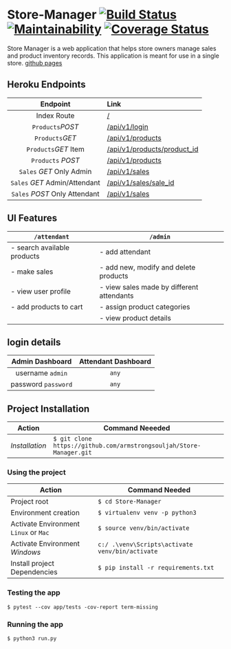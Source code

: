 # Store-Manager [![Build Status](https://travis-ci.org/armstrongsouljah/Store-Manager.svg?branch=161211864-admin/attendant-get-specific-salerecord)](https://travis-ci.org/armstrongsouljah/Store-Manager) [![Maintainability](https://api.codeclimate.com/v1/badges/de3d25a8dafaada7833c/maintainability)](https://codeclimate.com/github/armstrongsouljah/Store-Manager/maintainability) [![Coverage Status](https://coveralls.io/repos/github/armstrongsouljah/Store-Manager/badge.svg?branch=161211864-admin/attendant-get-specific-salerecord)](https://coveralls.io/github/armstrongsouljah/Store-Manager?branch=161211864-admin/attendant-get-specific-salerecord)


Store Manager is a web application that helps store owners manage sales and product inventory records. This application is meant for use in a single store. [github pages](https://armstrongsouljah.github.io/Store-Manager/ui/)

## Heroku Endpoints
|Endpoint|Link|
|:---:|:---|
|Index Route|[/](https://soultech-store.herokuapp.com)|
|`Products`*POST*|[/api/v1/login](https://soultech-store.herokuapp.com/api/v1/login)|
|`Products`*GET*|[/api/v1/products](https://soultech-store.herokuapp.com/api/v1/products)|
|`Products`*GET* Item|[/api/v1/products/product_id](https://soultech-store.herokuapp.com/api/v1/products/1)|
|`Products` *POST*|[/api/v1/products](https://soultech-store.herokuapp.com/api/v1/products)|
|`Sales` *GET* Only Admin|[/api/v1/sales](https://soultech-store.herokuapp.com/api/v1/sales)|
|`Sales` *GET* Admin/Attendant|[/api/v1/sales/sale_id](https://soultech-store.herokuapp.com/api/v1/sales/1)|
|`Sales` *POST* Only Attendant|[/api/v1/sales](https://soultech-store.herokuapp.com/api/v1/sales)|


## UI Features
 |`/attendant`| `/admin`|
 |---|---|
 |- search available products| - add attendant|
 |- make sales| - add new, modify and delete products|
 |- view user profile|- view sales made by different attendants|
 |- add products to cart|- assign product categories|
 ||- view product details|
 

## login details
  |Admin Dashboard|Attendant Dashboard| 
  |:---:|:---:|
  |username `admin`|`any`|
  |password `password`|`any`|


## Project Installation
|Action|Command Neeeded|
|---|---|
|*Installation*|`$ git clone https://github.com/armstrongsouljah/Store-Manager.git`|

### Using the project
|Action|Command Needed|
|---|---|
|Project root| `$ cd Store-Manager `|
|Environment creation|`$ virtualenv venv -p python3`|
|Activate Environment `Linux` or `Mac` |`$ source venv/bin/activate`|
|Activate Environment *Windows*|`c:/ .\venv\Scripts\activate venv/bin/activate`|
|Install project Dependencies|`$ pip install -r requirements.txt`|

### Testing the app
`$ pytest --cov app/tests -cov-report term-missing`

### Running the app

`$ python3 run.py`
